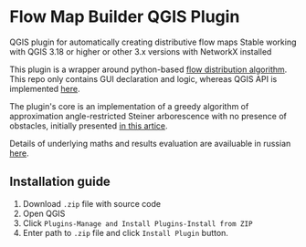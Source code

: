 # Flow Map Builder QGIS Plugin
QGIS plugin for automatically creating distributive flow maps
Stable working with QGIS 3.18 or higher or other 3.x versions with NetworkX installed

This plugin is a wrapper around python-based [flow distribution algorithm](https://github.com/glebpinigin/flowmapper). This repo only contains GUI declaration and logic, whereas QGIS API is implemented [here](https://github.com/glebpinigin/flowmapper/blob/273becddea8fca7af010484a0a9bb11fadd21474/flowmapper/io/apiqgis.py).

The plugin's core is an implementation of a greedy algorithm of approximation angle-restricted Steiner arborescence with no presence of obstacles, initially presented [in this artice](https://doi.org/10.48550/arXiv.1109.3316).

Details of underlying maths and results evaluation are availuable in russian [here](https://www.researchgate.net/publication/365775407_Capabilities_of_urban_activity_analysis_based_on_network_models).
<!---
## Distributive flow maps
--->
## Installation guide
1. Download ```.zip``` file with source code
2. Open QGIS
3. Click ```Plugins-Manage and Install Plugins-Install from ZIP```
4. Enter path to ```.zip``` file and click ```Install Plugin``` button.
<!---
## User quide
To be completed
--->
